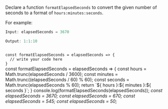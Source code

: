Declare a function `formatElapsedSeconds` to
convert the given number of seconds to a format of `hours:minutes:seconds`.

For example:
```js
Input: elapsedSeconds = 3670

Output: 1:1:10
```

<codeblock language="javascript" type="exercise" testMode="multipleInput">
<code>
const formatElapsedSeconds = elapsedSeconds => {
  // write your code here
}
</code>

<solution>
const formatElapsedSeconds = elapsedSeconds => {
  const hours = Math.trunc(elapsedSeconds / 3600);
  const minutes = Math.trunc((elapsedSeconds / 60) % 60);
  const seconds = Math.trunc(elapsedSeconds % 60);
  return `${ hours }:${ minutes }:${ seconds }`;
}
</solution>

<testcases>
<caller>
console.log(formatElapsedSeconds(elapsedSeconds));
</caller>
<testcase>
<i>
const elapsedSeconds = 3670;
</i>
</testcase>
<testcase>
<i>
const elapsedSeconds = 670;
</i>
</testcase>
<testcase>
<i>
const elapsedSeconds = 545;
</i>
</testcase>
<testcase>
<i>
const elapsedSeconds = 50;
</i>
</testcase>
</testcases>
</codeblock>
